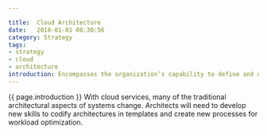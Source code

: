 ```yaml
---

title:  Cloud Architecture
date:   2018-01-01 08:30:56
category: Strategy
tags:
- strategy
- cloud
- architecture
introduction: Encompasses the organization’s capability to define and describe the design of a system and to create architecture standards for the organization.
---
```


{{ page.introduction }}
With cloud services, many of the traditional architectural aspects of systems
change. Architects will need to develop new skills to codify architectures in
templates and create new processes for workload optimization.